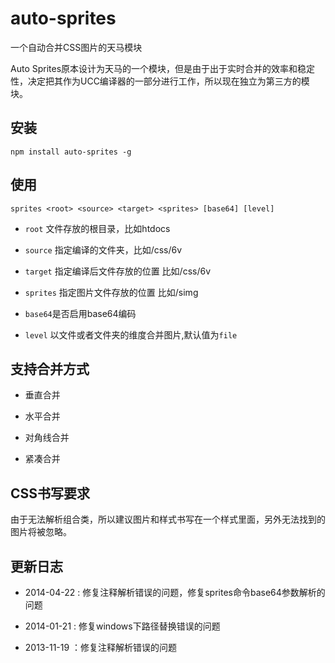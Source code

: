 auto-sprites
============

一个自动合并CSS图片的天马模块


Auto Sprites原本设计为天马的一个模块，但是由于出于实时合并的效率和稳定性，决定把其作为UCC编译器的一部分进行工作，所以现在独立为第三方的模块。

## 安装

    npm install auto-sprites -g

## 使用

    sprites <root> <source> <target> <sprites> [base64] [level]

* `root` 文件存放的根目录，比如htdocs

* `source` 指定编译的文件夹，比如/css/6v

* `target` 指定编译后文件存放的位置 比如/css/6v

* `sprites` 指定图片文件存放的位置 比如/simg

* `base64`是否启用base64编码

* `level` 以文件或者文件夹的维度合并图片,默认值为`file`

## 支持合并方式

* 垂直合并

* 水平合并

* 对角线合并

* 紧凑合并

## CSS书写要求

由于无法解析组合类，所以建议图片和样式书写在一个样式里面，另外无法找到的图片将被忽略。

## 更新日志

* 2014-04-22 : 修复注释解析错误的问题，修复sprites命令base64参数解析的问题

* 2014-01-21 : 修复windows下路径替换错误的问题

* 2013-11-19 ：修复注释解析错误的问题
